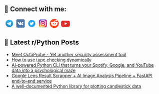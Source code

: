 ## 🔎 Connect with me:
[<img src="https://github.com/bullbesh/bullbesh/blob/main/images/Telegram.png" width="32" height="32" />](https://t.me/bullbesh)
[<img src="https://github.com/bullbesh/bullbesh/blob/main/images/VK.png" width="32" height="32" />](https://vk.com/bullbesh)
[<img src="https://github.com/bullbesh/bullbesh/blob/main/images/Twitter.png" width="32" height="32" />](https://twitter.com/bullbesh1)
[<img src="https://github.com/bullbesh/bullbesh/blob/main/images/Instagram.png" width="32" height="32" />](https://www.instagram.com/bullbesh)
[<img src="https://github.com/bullbesh/bullbesh/blob/main/images/Reddit.png" width="32" height="32" />](https://www.reddit.com/user/bullbesh)
[<img src="https://github.com/bullbesh/bullbesh/blob/main/images/YouTube.png" width="32" height="32" />](https://www.youtube.com/channel/UCtfjRs6uzgq5mfm8S06WTcg)

## 📕 Latest r/Python Posts
<!-- BLOG-POST-LIST:START -->
- [Meet OctaProbe - Yet another security assessment tool](https://www.reddit.com/r/Python/comments/1ks0gs4/meet_octaprobe_yet_another_security_assessment/)
- [How to use type checking dynamically](https://www.reddit.com/r/Python/comments/1krzwc5/how_to_use_type_checking_dynamically/)
- [AI-powered Python CLI that turns your Spotify, Google, and YouTube data into a psychological maze](https://www.reddit.com/r/Python/comments/1kryn2j/aipowered_python_cli_that_turns_your_spotify/)
- [Google Lens Result Scrapper + AI Image Analysis Pipeline + FastAPI end-to-end service](https://www.reddit.com/r/Python/comments/1krymwi/google_lens_result_scrapper_ai_image_analysis/)
- [A well-documented Python library for plotting candlestick data](https://www.reddit.com/r/Python/comments/1krw14u/a_welldocumented_python_library_for_plotting/)
<!-- BLOG-POST-LIST:END -->
